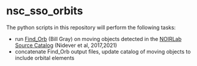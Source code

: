 # nsc_sso_orbits
The python scripts in this repository will perform the following tasks:
  * run [Find_Orb](https://github.com/Bill-Gray/find_orb) (Bill Gray) on moving objects detected in the [NOIRLab Source Catalog](https://github.com/astro-datalab/noaosourcecatalog) (Nidever et al, 2017,2021)
  * concatenate Find_Orb output files, update catalog of moving objects to include orbital elements
